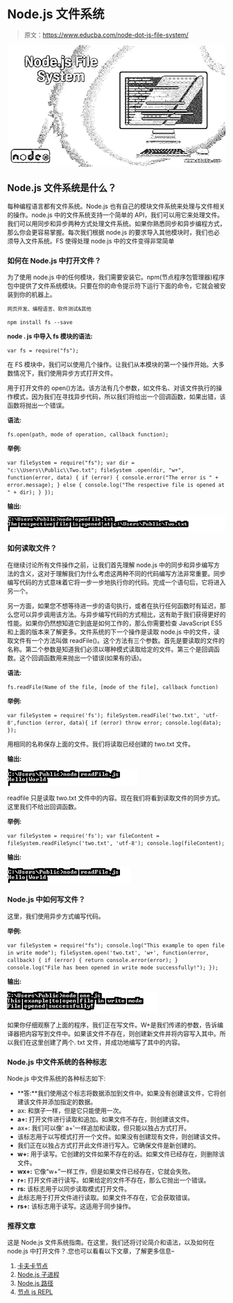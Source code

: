 # Node.js 文件系统

> 原文：<https://www.educba.com/node-dot-js-file-system/>

![Node.js File System](img/f941a5159452a68ac018f379fd414259.png)



## Node.js 文件系统是什么？

每种编程语言都有文件系统。Node.js 也有自己的模块文件系统来处理与文件相关的操作。node.js 中的文件系统支持一个简单的 API，我们可以用它来处理文件。我们可以用同步和异步两种方式处理文件系统。如果你熟悉同步和异步编程方式，那么你会更容易掌握。每次我们根据 node.js 的要求导入其他模块时，我们也必须导入文件系统。FS 使得处理 node.js 中的文件变得非常简单

### 如何在 Node.js 中打开文件？

为了使用 node.js 中的任何模块，我们需要安装它。npm(节点程序包管理器)程序包中提供了文件系统模块。只要在你的命令提示符下运行下面的命令，它就会被安装到你的机器上。

<small>网页开发、编程语言、软件测试&其他</small>

`npm install fs --save`

**node . js 中导入 fs 模块的语法:**

`var fs = require("fs");`

在 FS 模块中，我们可以使用几个操作。让我们从本模块的第一个操作开始。大多数情况下，我们使用异步方式打开文件。

用于打开文件的 open()方法。该方法有几个参数，如文件名、对该文件执行的操作模式，因为我们在寻找异步代码，所以我们将给出一个回调函数，如果出错，该函数将抛出一个错误。

**语法:**

`fs.open(path, mode of operation, callback function);`

**举例:**

`var fileSystem = require("fs");
var dir = "c:\\Users\\Public\\Two.txt";
fileSystem .open(dir, "w+", function(error, data) {
if (error) {
console.error("The error is " + error.message);
} else {
console.log("The respective file is opened at " + dir);
}
});`

**输出:**

![Node.js File System-1.1](img/4ce456cf4632cde3272c29317e836da3.png "Node.js File System-1.1")



### 如何读取文件？

在继续讨论所有文件操作之前，让我们首先理解 node.js 中的同步和异步编写方法的含义，这对于理解我们为什么考虑这两种不同的代码编写方法非常重要。同步编写代码的方式意味着它将一步一步地执行你的代码。完成一个语句后，它将进入另一个。

另一方面，如果您不想等待进一步的语句执行，或者在执行任何函数时有延迟，那么您可以异步调用该方法。与异步编写代码的方式相比，这有助于我们获得更好的性能。如果你仍然想知道它到底是如何工作的，那么你需要检查 JavaScript ES5 和上面的版本来了解更多。文件系统的下一个操作是读取 node.js 中的文件，读取文件有一个方法叫做 readFile()。这个方法有三个参数。首先是要读取的文件的名称。第二个参数是知道我们必须以哪种模式读取给定的文件。第三个是回调函数。这个回调函数用来抛出一个错误(如果有的话)。

**语法:**

`fs.readFile(Name of the file, [mode of the file], callback function)`

**举例:**

`var fileSystem = require('fs');
fileSystem.readFile('two.txt', 'utf-8',function (error, data){
if (error) throw error;
console.log(data);
});`

用相同的名称保存上面的文件。我们将读取已经创建的 two.txt 文件。

**输出:**

![Node.js File System-1.2](img/a29864a168c8198ba06661b97ad7c8e9.png "Node.js File System-1.2")



readfile 只是读取 two.txt 文件中的内容。现在我们将看到读取文件的同步方式。这里我们不给出回调函数。

**举例:**

`var fileSystem = require('fs');
var fileContent = fileSystem.readFileSync('two.txt', 'utf-8');
console.log(fileContent);`

**输出:**

![Output-1.3](img/2c901442ced6037e8eac0a0d8ff1b2f5.png "Output-1.3")



### Node.js 中如何写文件？

这里，我们使用异步方式编写代码。

**举例:**

`var fileSystem = require("fs");
console.log("This example to open file in write mode");
fileSystem.open('two.txt', 'w+', function(error, callback) {
if (error) {
return console.error(error);
}
console.log("File has been opened in write mode successfully!");
});`

**输出:**

![Output-1.4](img/b2e32a97b16cee9cdb3c560e108a2196.png "Output-1.4")



如果你仔细观察了上面的程序，我们正在写文件。W+是我们传递的参数，告诉编译器把内容写到文件中。如果该文件不存在，则创建新文件并将内容写入其中。所以我们在这里创建了两个. txt 文件，并成功地编写了其中的内容。

### Node.js 中文件系统的各种标志

Node.js 中文件系统的各种标志如下:

*   **答:**我们使用这个标志将数据添加到文件中。如果没有创建该文件，它将创建该文件并添加指定的数据。
*   ax: 和旗子一样，但是它只能使用一次。
*   **a+:** 打开文件进行读取和追加。如果文件不存在，则创建该文件。
*   ax+: 我们可以像' a+'一样追加和读取，但只能以独占方式打开。
*   该标志用于以写模式打开一个文件。如果没有创建现有文件，则创建该文件。
*   我们正在以独占方式打开此文件进行写入。它确保文件是新创建的。
*   **w+:** 用于读写。它创建的文件如果不存在的话。如果文件已经存在，则删除该文件。
*   **wx+:** 它像“w+”一样工作，但是如果文件已经存在，它就会失败。
*   **r+:** 打开文件进行读写。如果给定的文件不存在，那么它抛出一个错误。
*   **rs:** 该标志用于以同步读取模式打开文件。
*   此标志用于打开文件进行读取。如果文件不存在，它会获取错误。
*   **rs+:** 该标志用于读写。这适用于同步操作。

### 推荐文章

这是 Node.js 文件系统指南。在这里，我们还将讨论简介和语法，以及如何在 node.js 中打开文件？.您也可以看看以下文章，了解更多信息–

1.  [卡夫卡节点](https://www.educba.com/kafka-node/)
2.  [Node.js 子进程](https://www.educba.com/node-js-child-process/)
3.  [Node.js 路径](https://www.educba.com/node-js-path/)
4.  [节点 js REPL](https://www.educba.com/node-js-repl/)





